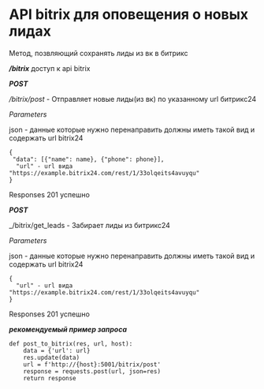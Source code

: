 # API bitrix для оповещения о новых лидах


Метод, позвляющий сохранять лиды из вк в битрикс


***/bitrix*** доступ к api bitrix

___POST___

_/bitrix/post_ - Отправляет новые лиды(из вк) по указанному url битрикс24

*Parameters*


json - данные которые нужно перенаправить должны иметь такой вид и содержать url bitrix24

```
{
 "data": [{"name": name}, {"phone": phone}],
  "url" - url вида "https://example.bitrix24.com/rest/1/33olqeits4avuyqu"
}
```


Responses 201 успешно

___POST___

_/bitrix/get_leads - Забирает лиды из битрикс24

*Parameters*


json - данные которые нужно перенаправить должны иметь такой вид и содержать url bitrix24

```
{
  "url" - url вида "https://example.bitrix24.com/rest/1/33olqeits4avuyqu"
}
```


Responses 201 успешно

___рекомендуемый пример запроса___

```
def post_to_bitrix(res, url, host):
    data = {'url': url}
    res.update(data)
    url = f'http://{host}:5001/bitrix/post'
    response = requests.post(url, json=res)
    return response
```
